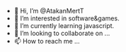 - 👋 Hi, I’m @AtakanMertT
- 👀 I’m interested in software&games.
- 🌱 I’m currently learning javascript.
- 💞️ I’m looking to collaborate on ...
- 📫 How to reach me ...

<!---
AtakanMertT/AtakanMertT is a ✨ special ✨ repository because its `README.md` (this file) appears on your GitHub profile.
You can click the Preview link to take a look at your changes.
--->
